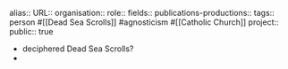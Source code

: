 alias::
URL::
organisation::
role::
fields::
publications-productions:: 
tags:: person #[[Dead Sea Scrolls]] #agnosticism #[[Catholic Church]] 
project::
public:: true
- deciphered Dead Sea Scrolls?
-